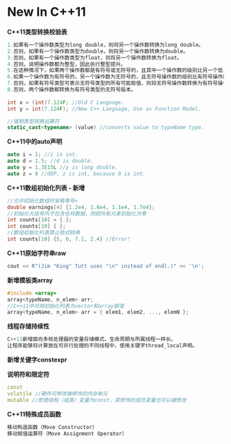 
New In C++11
===========

**C++11类型转换校验表**

```cpp
1.如果有一个操作数类型为long double，则将另一个操作数转换为long double。
2.否则，如果有一个操作数类型为double，则将另一个操作数转换为double。
3.否则，如果有一个操作数类型为float，则将另一个操作数转换为float。
4.否则，说明操作数都为整型，因此执行整型提升。
5.在这种情况下，如果两个操作数都是有符号或无符号的，且其中一个操作数的级别比另一个低，则转换为级别高的类型。
6.如果一个操作数为有符号的，另一个操作数为无符号的，且无符号操作数的级别比有符号操作数高，则将有符号操作数转换为无符号操作数所属的类型。
7.否则，如果有符号类型可表示无符号类型的所有可能取值，则将无符号操作数转换为有符号操作数所属类型。
8.否则，两个操作数都转换为有符号类型的无符号版本。
  
int x = (int)7.124F; //Old C Language.
int y = int(7.124F); //New C++ Language, Use as Function Model.

//强制类型转换运算符
static_cast<typename> (value) //converts value to typeName type.
```

**C++11中的auto声明**

```cpp
auto i = 1; //i is int.
auto d = 1.5; //d is double.
auto y = 1.3E15L //y is long double.
auto z = 0 //OOP, z is int, because 0 is int.
```

**C++11数组初始化列表 - 新增**

```cpp
//允许初始化数组时省略等号=
double earnings[4] {1.2e4, 1.6e4, 1.1e4, 1.7e4};
//初始化大括号内不包含任何数据，则把所有元素初始化为零
int counts[10] = { };
int counts[10] { };
//数组初始化列表禁止隐式转换
int counts[10] {5, 6, 7.1, 2.4} //Error!
```

**C++11原始字符串raw**

```cpp
cout << R"(Jim "King" Tutt uses "\n" instead of endl.)" << '\n';
```

**新增模板类array**

```cpp
#include <array>
array<typeName, n_elem> arr;
//C++11中可用初始化列表为vector和array赋值
array<typeName, n_elem> arr = { elem1, elem2, ..., elemN };
```

**线程存储持续性**

```cpp
C++11新增面向多核处理器的变量存储模式，生命周期与所属线程一样长。
让程序能够将计算放在可并行处理的不同线程中，使用关键字thread_local声明。
```

**新增关键字constexpr**

**说明符和限定符**

```cpp
const
volatile //硬件可修改被修饰的内存单元
mutable //即使结构（或类）变量为const，其修饰的成员变量也可以被修改
```

**C++11特殊成员函数**

```cpp
移动构造函数（Move Constructor）
移动赋值运算符（Move Assignment Operator）
```



